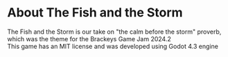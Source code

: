 # About The Fish and the Storm
The Fish and the Storm is our take on "the calm before the storm" proverb, which was the theme for the Brackeys Game Jam 2024.2  
This game has an MIT license and was developed using Godot 4.3 engine
